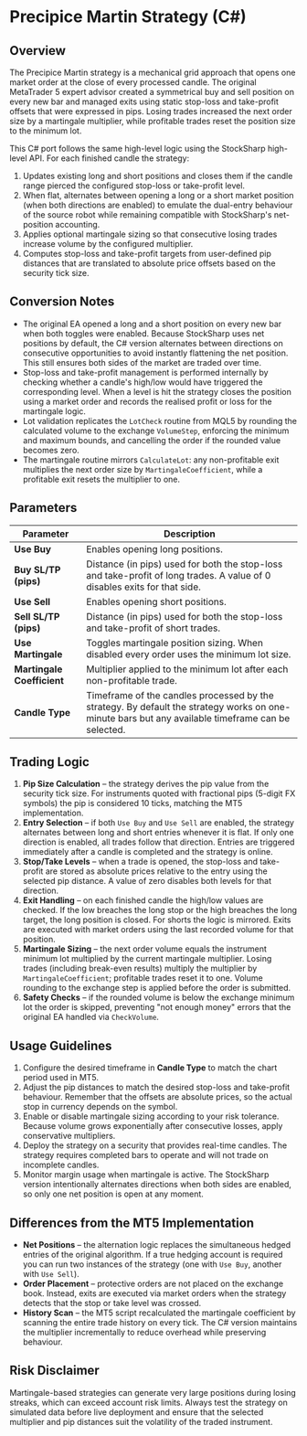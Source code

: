 # Precipice Martin Strategy (C#)

## Overview

The Precipice Martin strategy is a mechanical grid approach that opens one market order at the close of every processed candle. The original MetaTrader 5 expert advisor created a symmetrical buy and sell position on every new bar and managed exits using static stop-loss and take-profit offsets that were expressed in pips. Losing trades increased the next order size by a martingale multiplier, while profitable trades reset the position size to the minimum lot.

This C# port follows the same high-level logic using the StockSharp high-level API. For each finished candle the strategy:

1. Updates existing long and short positions and closes them if the candle range pierced the configured stop-loss or take-profit level.
2. When flat, alternates between opening a long or a short market position (when both directions are enabled) to emulate the dual-entry behaviour of the source robot while remaining compatible with StockSharp's net-position accounting.
3. Applies optional martingale sizing so that consecutive losing trades increase volume by the configured multiplier.
4. Computes stop-loss and take-profit targets from user-defined pip distances that are translated to absolute price offsets based on the security tick size.

## Conversion Notes

* The original EA opened a long and a short position on every new bar when both toggles were enabled. Because StockSharp uses net positions by default, the C# version alternates between directions on consecutive opportunities to avoid instantly flattening the net position. This still ensures both sides of the market are traded over time.
* Stop-loss and take-profit management is performed internally by checking whether a candle's high/low would have triggered the corresponding level. When a level is hit the strategy closes the position using a market order and records the realised profit or loss for the martingale logic.
* Lot validation replicates the `LotCheck` routine from MQL5 by rounding the calculated volume to the exchange `VolumeStep`, enforcing the minimum and maximum bounds, and cancelling the order if the rounded value becomes zero.
* The martingale routine mirrors `CalculateLot`: any non-profitable exit multiplies the next order size by `MartingaleCoefficient`, while a profitable exit resets the multiplier to one.

## Parameters

| Parameter | Description |
|-----------|-------------|
| **Use Buy** | Enables opening long positions. |
| **Buy SL/TP (pips)** | Distance (in pips) used for both the stop-loss and take-profit of long trades. A value of 0 disables exits for that side. |
| **Use Sell** | Enables opening short positions. |
| **Sell SL/TP (pips)** | Distance (in pips) used for both the stop-loss and take-profit of short trades. |
| **Use Martingale** | Toggles martingale position sizing. When disabled every order uses the minimum lot size. |
| **Martingale Coefficient** | Multiplier applied to the minimum lot after each non-profitable trade. |
| **Candle Type** | Timeframe of the candles processed by the strategy. By default the strategy works on one-minute bars but any available timeframe can be selected. |

## Trading Logic

1. **Pip Size Calculation** – the strategy derives the pip value from the security tick size. For instruments quoted with fractional pips (5-digit FX symbols) the pip is considered 10 ticks, matching the MT5 implementation.
2. **Entry Selection** – if both `Use Buy` and `Use Sell` are enabled, the strategy alternates between long and short entries whenever it is flat. If only one direction is enabled, all trades follow that direction. Entries are triggered immediately after a candle is completed and the strategy is online.
3. **Stop/Take Levels** – when a trade is opened, the stop-loss and take-profit are stored as absolute prices relative to the entry using the selected pip distance. A value of zero disables both levels for that direction.
4. **Exit Handling** – on each finished candle the high/low values are checked. If the low breaches the long stop or the high breaches the long target, the long position is closed. For shorts the logic is mirrored. Exits are executed with market orders using the last recorded volume for that position.
5. **Martingale Sizing** – the next order volume equals the instrument minimum lot multiplied by the current martingale multiplier. Losing trades (including break-even results) multiply the multiplier by `MartingaleCoefficient`; profitable trades reset it to one. Volume rounding to the exchange step is applied before the order is submitted.
6. **Safety Checks** – if the rounded volume is below the exchange minimum lot the order is skipped, preventing "not enough money" errors that the original EA handled via `CheckVolume`.

## Usage Guidelines

1. Configure the desired timeframe in **Candle Type** to match the chart period used in MT5.
2. Adjust the pip distances to match the desired stop-loss and take-profit behaviour. Remember that the offsets are absolute prices, so the actual stop in currency depends on the symbol.
3. Enable or disable martingale sizing according to your risk tolerance. Because volume grows exponentially after consecutive losses, apply conservative multipliers.
4. Deploy the strategy on a security that provides real-time candles. The strategy requires completed bars to operate and will not trade on incomplete candles.
5. Monitor margin usage when martingale is active. The StockSharp version intentionally alternates directions when both sides are enabled, so only one net position is open at any moment.

## Differences from the MT5 Implementation

* **Net Positions** – the alternation logic replaces the simultaneous hedged entries of the original algorithm. If a true hedging account is required you can run two instances of the strategy (one with `Use Buy`, another with `Use Sell`).
* **Order Placement** – protective orders are not placed on the exchange book. Instead, exits are executed via market orders when the strategy detects that the stop or take level was crossed.
* **History Scan** – the MT5 script recalculated the martingale coefficient by scanning the entire trade history on every tick. The C# version maintains the multiplier incrementally to reduce overhead while preserving behaviour.

## Risk Disclaimer

Martingale-based strategies can generate very large positions during losing streaks, which can exceed account risk limits. Always test the strategy on simulated data before live deployment and ensure that the selected multiplier and pip distances suit the volatility of the traded instrument.
